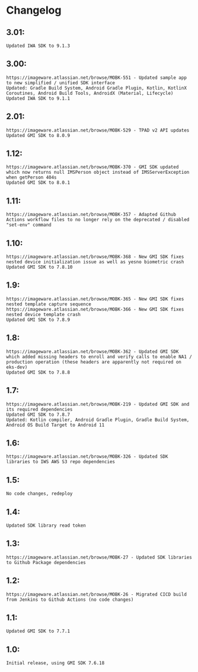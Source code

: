 # Changelog

## 3.01:
    Updated IWA SDK to 9.1.3

## 3.00:
    https://imageware.atlassian.net/browse/MOBK-551 - Updated sample app to new simplified / unified SDK interface
    Updated: Gradle Build System, Android Gradle Plugin, Kotlin, KotlinX Coroutines, Android Build Tools, AndroidX (Material, Lifecycle)
    Updated IWA SDK to 9.1.1

## 2.01:
    https://imageware.atlassian.net/browse/MOBK-529 - TPAD v2 API updates
    Updated GMI SDK to 8.0.9

## 1.12:
    https://imageware.atlassian.net/browse/MOBK-370 - GMI SDK updated which now returns null IMSPerson object instead of IMSServerException when getPerson 404s
    Updated GMI SDK to 8.0.1

## 1.11:
    https://imageware.atlassian.net/browse/MOBK-357 - Adapted Github Actions workflow files to no longer rely on the deprecated / disabled "set-env" command

## 1.10:
    https://imageware.atlassian.net/browse/MOBK-368 - New GMI SDK fixes nested device initialization issue as well as yesno biometric crash
    Updated GMI SDK to 7.8.10

## 1.9:
    https://imageware.atlassian.net/browse/MOBK-365 - New GMI SDK fixes nested template capture sequence
    https://imageware.atlassian.net/browse/MOBK-366 - New GMI SDK fixes nested device template crash
    Updated GMI SDK to 7.8.9

## 1.8:
    https://imageware.atlassian.net/browse/MOBK-362 - Updated GMI SDK which added missing headers to enroll and verify calls to enable NA1 / production operation (these headers are apparently not required on eks-dev)
    Updated GMI SDK to 7.8.8

## 1.7:
    https://imageware.atlassian.net/browse/MOBK-219 - Updated GMI SDK and its required dependencies
    Updated GMI SDK to 7.8.7
    Updated: Kotlin compiler, Android Gradle Plugin, Gradle Build System, Android OS Build Target to Android 11

## 1.6:
    https://imageware.atlassian.net/browse/MOBK-326 - Updated SDK libraries to IWS AWS S3 repo dependencies

## 1.5:
    No code changes, redeploy

## 1.4:
    Updated SDK library read token

## 1.3:
    https://imageware.atlassian.net/browse/MOBK-27 - Updated SDK libraries to Github Package dependencies

## 1.2:
    https://imageware.atlassian.net/browse/MOBK-26 - Migrated CICD build from Jenkins to Github Actions (no code changes)

## 1.1:
    Updated GMI SDK to 7.7.1

## 1.0:
    Initial release, using GMI SDK 7.6.18
    